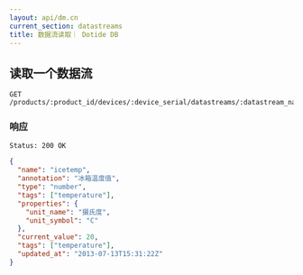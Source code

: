 ```yaml
---
layout: api/dm.cn
current_section: datastreams
title: 数据流读取｜ Dotide DB
---
```


## 读取一个数据流

    GET /products/:product_id/devices/:device_serial/datastreams/:datastream_name

### 响应

    Status: 200 OK

```json
{
  "name": "icetemp",
  "annotation": "冰箱温度值",
  "type": "number",
  "tags": ["temperature"],
  "properties": {
    "unit_name": "摄氏度",
    "unit_symbol": "C"
  },
  "current_value": 20,
  "tags": ["temperature"],
  "updated_at": "2013-07-13T15:31:22Z"
}
```
